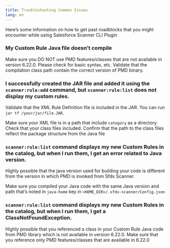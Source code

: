 ```yaml
---
title: Troubleshooting Common Issues
lang: en
---
```


Here’s some information on how to get past roadblocks that you might encounter while using Salesforce Scanner CLI Plugin

### My Custom Rule Java file doesn’t compile
Make sure you DO NOT use PMD features/classes that are not available in version 6.22.0. Please check for basic syntax, etc. Validate that the compilation class path contain the correct version of PMD binary.

### I successfully created the JAR file and added it using the ```scanner:rule:add``` command, but ```scanner:rule:list``` does not display my custom rules.

Validate that the XML Rule Definition file is included in the JAR. You can run ```jar tf /your/jar/file.JAR```. 

Make sure your XML file is in a path that include ```category``` as a directory. Check that your class files included. Confirm that the path to the class files reflect the package structure from the Java file
    
### ```scanner:rule:list``` command displays my new Custom Rules in the catalog, but when I run them, I get an error related to Java version.

Highly possible that the java version used for building your code is different from the version in which PMD is invoked from Sfdx Scanner. 

Make sure you compiled your Java code with the same Java version and path that’s noted in ```java-home``` key in ```<HOME_DIR>/.sfdx-scanner/Config.json```

### ```scanner:rule:list``` command displays my new Custom Rules in the catalog, but when I run them, I get a ClassNotFoundException.

Highly possible that you referenced a class in your Custom Rule Java code from PMD library which is not available in version 6.22.0. Make sure that you reference only PMD features/classes that are available in 6.22.0
